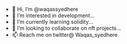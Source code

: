 - 👋 Hi, I’m @waqassyedhere
- 👀 I’m interested in development...
- 🌱 I’m currently learning solidity...
- 💞️ I’m looking to collaborate on nft projects...
- 📫 Reach me on twitter@ Waqas_syedhere

<!---
waqassyedhere/waqassyedhere is a ✨ special ✨ repository because its `README.md` (this file) appears on your GitHub profile.
You can click the Preview link to take a look at your changes.
--->
